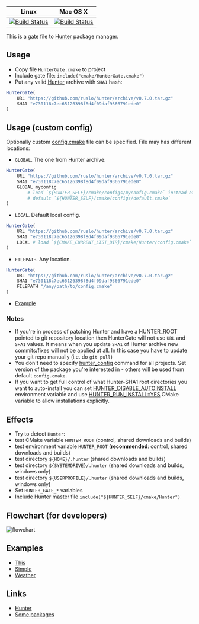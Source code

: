 | Linux                                     | Mac OS X                                  |
|-------------------------------------------|-------------------------------------------|
| [![Build Status][link_master]][link_gate] | [![Build Status][link_macosx]][link_gate] |


[link_master]: https://travis-ci.org/hunter-packages/gate.png?branch=master
[link_macosx]: https://travis-ci.org/hunter-packages/gate.png?branch=travis.macosx
[link_gate]: https://travis-ci.org/hunter-packages/gate

This is a gate file to [Hunter](https://github.com/ruslo/hunter) package manager.

## Usage

* Copy file `HunterGate.cmake` to project
* Include gate file: `include("cmake/HunterGate.cmake")`
* Put any valid [Hunter](https://github.com/ruslo/hunter/releases) archive with `SHA1` hash:
```cmake
HunterGate(
    URL "https://github.com/ruslo/hunter/archive/v0.7.0.tar.gz"
    SHA1 "e730118c7ec65126398f8d4f09daf9366791ede0"
)
```

## Usage (custom config)

Optionally custom [config.cmake][1] file can be specified. File may has different locations:

* `GLOBAL`. The one from Hunter archive:
```cmake
HunterGate(
    URL "https://github.com/ruslo/hunter/archive/v0.7.0.tar.gz"
    SHA1 "e730118c7ec65126398f8d4f09daf9366791ede0"
    GLOBAL myconfig
        # load `${HUNTER_SELF}/cmake/configs/myconfig.cmake` instead of
        # default `${HUNTER_SELF}/cmake/configs/default.cmake`
)
```
* `LOCAL`. Default local config.
```cmake
HunterGate(
    URL "https://github.com/ruslo/hunter/archive/v0.7.0.tar.gz"
    SHA1 "e730118c7ec65126398f8d4f09daf9366791ede0"
    LOCAL # load `${CMAKE_CURRENT_LIST_DIR}/cmake/Hunter/config.cmake`
)
```
* `FILEPATH`. Any location.
```cmake
HunterGate(
    URL "https://github.com/ruslo/hunter/archive/v0.7.0.tar.gz"
    SHA1 "e730118c7ec65126398f8d4f09daf9366791ede0"
    FILEPATH "/any/path/to/config.cmake"
)
```

* [Example](https://github.com/ruslo/hunter/wiki/example.custom.config.id)

### Notes

* If you're in process of patching Hunter and have a HUNTER_ROOT pointed to git repository location then HunterGate will not use `URL` and `SHA1` values. It means when you update `SHA1` of Hunter archive new commits/fixes will not be applied at all. In this case you have to update your git repo manually (i.e. do `git pull`)
* You don't need to specify [hunter_config][2] command for all projects. Set version of the package you're interested in - others will be used from default `config.cmake`.
* If you want to get full control of what Hunter-SHA1 root directories you want to auto-install you can set [HUNTER_DISABLE_AUTOINSTALL](https://github.com/ruslo/hunter/wiki/CMake-Variables-%28User%29#hunter_disable_autoinstall-environment-variable) environment variable and use [HUNTER_RUN_INSTALL=YES](https://github.com/ruslo/hunter/wiki/CMake-Variables-%28User%29#hunter_run_install) CMake variable to allow installations explicitly.

## Effects
* Try to detect `Hunter`:
 * test CMake variable `HUNTER_ROOT` (control, shared downloads and builds)
 * test environment variable `HUNTER_ROOT` (**recommended**: control, shared downloads and builds)
 * test directory `${HOME}/.hunter` (shared downloads and builds)
 * test directory `${SYSTEMDRIVE}/.hunter` (shared downloads and builds, windows only)
 * test directory `${USERPROFILE}/.hunter` (shared downloads and builds, windows only)
* Set `HUNTER_GATE_*` variables
* Include Hunter master file `include("${HUNTER_SELF}/cmake/Hunter")`

## Flowchart (for developers)
![flowchart](https://raw.githubusercontent.com/hunter-packages/gate/master/wiki/flowchart.png)

## Examples
* [This](https://github.com/hunter-packages/gate/blob/master/CMakeLists.txt)
* [Simple](https://github.com/forexample/hunter-simple)
* [Weather](https://github.com/ruslo/weather)

## Links
* [Hunter](https://github.com/ruslo/hunter)
* [Some packages](https://github.com/ruslo/hunter/wiki/Packages)

[1]: https://github.com/ruslo/hunter/blob/master/cmake/configs/default.cmake
[2]: https://github.com/ruslo/hunter/wiki/Hunter-modules#hunter_config
